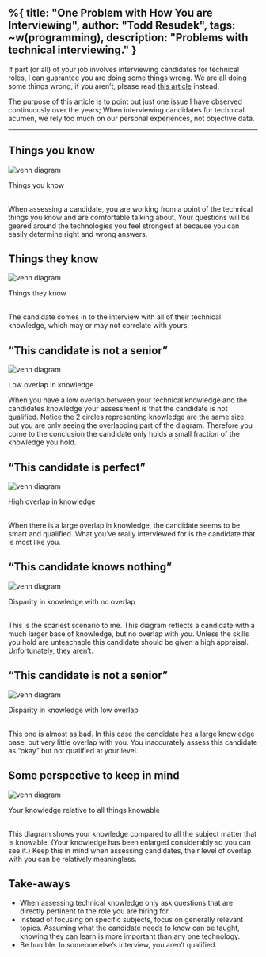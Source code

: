 %{
  title: "One Problem with How You are Interviewing",
  author: "Todd Resudek",
  tags: ~w(programming),
  description: "Problems with technical interviewing."
}
---
If part (or all) of your job involves interviewing candidates for technical roles, I can guarantee you are doing some things wrong. We are all doing some things wrong, if you aren’t, please read [this article](https://en.wikipedia.org/wiki/Dunning%E2%80%93Kruger_effect) instead.

The purpose of this article is to point out just one issue I have observed continuously over the years; When interviewing candidates for technical acumen, we rely too much on our personal experiences, not objective data.

---

## Things you know

![venn diagram](images/interiewing-1.png)
<figcaption>Things you know</figcaption>
<br />

When assessing a candidate, you are working from a point of the technical things you know and are comfortable talking about. Your questions will be geared around the technologies you feel strongest at because you can easily determine right and wrong answers.

## Things they know

![venn diagram](images/interiewing-2.png)
<figcaption>Things they know</figcaption>
<br />

The candidate comes in to the interview with all of their technical knowledge, which may or may not correlate with yours.

## “This candidate is not a senior”

![venn diagram](images/interiewing-3.png)
<figcaption>Low overlap in knowledge</figcaption>

When you have a low overlap between your technical knowledge and the candidates knowledge your assessment is that the candidate is not qualified. Notice the 2 circles representing knowledge are the same size, but you are only seeing the overlapping part of the diagram. Therefore you come to the conclusion the candidate only holds a small fraction of the knowledge you hold.

## “This candidate is perfect”

![venn diagram](images/interiewing-4.jpeg)
<figcaption>High overlap in knowledge</figcaption>
<br />

When there is a large overlap in knowledge, the candidate seems to be smart and qualified. What you’ve really interviewed for is the candidate that is most like you.

## “This candidate knows nothing”

![venn diagram](images/interiewing-5.png)
<figcaption>Disparity in knowledge with no overlap</figcaption>
<br />

This is the scariest scenario to me. This diagram reflects a candidate with a much larger base of knowledge, but no overlap with you. Unless the skills you hold are unteachable this candidate should be given a high appraisal. Unfortunately, they aren’t.

## “This candidate is not a senior”

![venn diagram](images/interiewing-6.png)
<figcaption>Disparity in knowledge with low overlap</figcaption>
<br />

This one is almost as bad. In this case the candidate has a large knowledge base, but very little overlap with you. You inaccurately assess this candidate as “okay” but not qualified at your level.

## Some perspective to keep in mind

![venn diagram](images/interiewing-7.png)
<figcaption>Your knowledge relative to all things knowable</figcaption>
<br />

This diagram shows your knowledge compared to all the subject matter that is knowable. (Your knowledge has been enlarged considerably so you can see it.) Keep this in mind when assessing candidates, their level of overlap with you can be relatively meaningless.

## Take-aways

- When assessing technical knowledge only ask questions that are directly pertinent to the role you are hiring for.
- Instead of focusing on specific subjects, focus on generally relevant topics. Assuming what the candidate needs to know can be taught, knowing they can learn is more important than any one technology.
- Be humble. In someone else’s interview, you aren’t qualified.